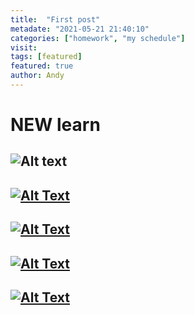 ```yaml
---
title:  "First post"
metadate: "2021-05-21 21:40:10"
categories: ["homework", "my schedule"]
visit:
tags: [featured]
featured: true
author: Andy
---
```



# NEW learn


## ![Alt text](https://exfast.me/wp-content/uploads/2019/04/1554182762-cddf42691119d44059a16a4095047a33-1140x600.jpg)

## [![Alt Text](https://img.shields.io/badge/-avatarx%20(png)-informational)](https://avatarx.netlify.app/)

## [![Alt Text](https://img.shields.io/badge/-%E6%AF%9B%E5%B7%BE%E5%B7%A5%E7%A8%8B%E5%B8%AB%20youtube-informational)](https://www.youtube.com/channel/UC6kh50A4TMslBLMnv0MeArw)

## [![Alt Text](https://img.shields.io/badge/-Markdown%20%E8%AA%9E%E6%B3%95%E8%AA%AA%E6%98%8E-informational)](https://markdown.tw/)

## [![Alt Text](https://img.shields.io/badge/-%E7%BE%8E%E5%8C%96%E9%80%A3%E7%B5%90-informational)](https://shields.io/category/build)
